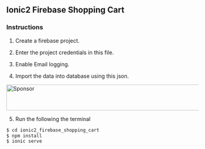 ## Ionic2 Firebase Shopping Cart

### Instructions

1. Create a firebase project.

2. Enter the project credentials in this file.

3. Enable Email logging.

4. Import the data into database using this json.

<a target='_blank' rel='nofollow' href='https://app.codesponsor.io/link/kpPTfcZs2AmDLYbvJ42HTnR3/arjunsk/ionic2_firebase_shopping_cart'>
  <img alt='Sponsor' width='888' height='68' src='https://app.codesponsor.io/embed/kpPTfcZs2AmDLYbvJ42HTnR3/arjunsk/ionic2_firebase_shopping_cart.svg' />
</a>

5. Run the following the terminal

```bash
$ cd ionic2_firebase_shopping_cart
$ npm install 
$ ionic serve
```



